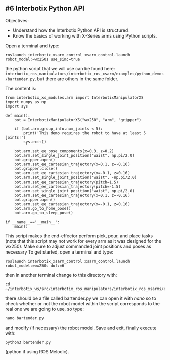 ## #6 Interbotix Python API

Objectives:
- Understand how the Interbotix Python API is structured.
- Know the basics of working with X-Series arms using Python scripts.

Open a terminal and type:
```
roslaunch interbotix_xsarm_control xsarm_control.launch robot_model:=wx250s use_sim:=true
```
the python script that we will use can be found here: `interbotix_ros_manipulators/interbotix_ros_xsarm/examples/python_demos/bartender.py`, but there are others in the same folder.

The content is: 
```
from interbotix_xs_modules.arm import InterbotixManipulatorXS
import numpy as np
import sys

def main():
    bot = InterbotixManipulatorXS("wx250", "arm", "gripper")

    if (bot.arm.group_info.num_joints < 5):
        print('This demo requires the robot to have at least 5 joints!')
        sys.exit()

    bot.arm.set_ee_pose_components(x=0.3, z=0.2)
    bot.arm.set_single_joint_position("waist", np.pi/2.0)
    bot.gripper.open()
    bot.arm.set_ee_cartesian_trajectory(x=0.1, z=-0.16)
    bot.gripper.close()
    bot.arm.set_ee_cartesian_trajectory(x=-0.1, z=0.16)
    bot.arm.set_single_joint_position("waist", -np.pi/2.0)
    bot.arm.set_ee_cartesian_trajectory(pitch=1.5)
    bot.arm.set_ee_cartesian_trajectory(pitch=-1.5)
    bot.arm.set_single_joint_position("waist", np.pi/2.0)
    bot.arm.set_ee_cartesian_trajectory(x=0.1, z=-0.16)
    bot.gripper.open()
    bot.arm.set_ee_cartesian_trajectory(x=-0.1, z=0.16)
    bot.arm.go_to_home_pose()
    bot.arm.go_to_sleep_pose()

if __name__=='__main__':
    main()
```
This script makes the end-effector perform pick, pour, and place tasks (note that this script may not work for every arm as it was designed for the wx250). Make sure to adjust commanded joint positions and poses as necessary
To get started, open a terminal and type:
```
roslaunch interbotix_xsarm_control xsarm_control.launch robot_model:=wx250s dof:=6
```
then in another terminal change to this directory with:
```
cd ~/interbotix_ws/src/interbotix_ros_manipulators/interbotix_ros_xsarms/examples/python_demos/
```
there should be a file called bartender.py we can open it with *nano* so to check whether or not the robot model within the script corresponds to the real one we are going to use, so type:
```
nano bartender.py
```
and modify (if necessary) the robot model. Save and exit, finally execute with:
```
python3 bartender.py
```
(python if using ROS Melodic).